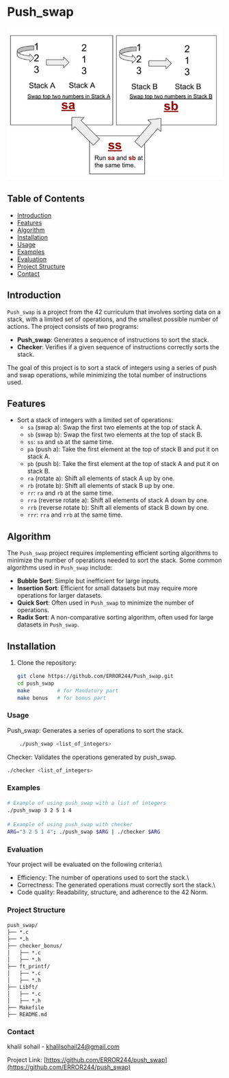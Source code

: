 # Push_swap

![Push_swap](./Push_swap)

## Table of Contents

- [Introduction](#introduction)
- [Features](#features)
- [Algorithm](#algorithm)
- [Installation](#installation)
- [Usage](#usage)
- [Examples](#examples)
- [Evaluation](#evaluation)
- [Project Structure](#project-structure)
- [Contact](#contact)

## Introduction

`Push_swap` is a project from the 42 curriculum that involves sorting data on a stack, with a limited set of operations, and the smallest possible number of actions. The project consists of two programs:

- **Push_swap**: Generates a sequence of instructions to sort the stack.
- **Checker**: Verifies if a given sequence of instructions correctly sorts the stack.

The goal of this project is to sort a stack of integers using a series of push and swap operations, while minimizing the total number of instructions used.

## Features

- Sort a stack of integers with a limited set of operations:
  - `sa` (swap a): Swap the first two elements at the top of stack A.
  - `sb` (swap b): Swap the first two elements at the top of stack B.
  - `ss`: `sa` and `sb` at the same time.
  - `pa` (push a): Take the first element at the top of stack B and put it on stack A.
  - `pb` (push b): Take the first element at the top of stack A and put it on stack B.
  - `ra` (rotate a): Shift all elements of stack A up by one.
  - `rb` (rotate b): Shift all elements of stack B up by one.
  - `rr`: `ra` and `rb` at the same time.
  - `rra` (reverse rotate a): Shift all elements of stack A down by one.
  - `rrb` (reverse rotate b): Shift all elements of stack B down by one.
  - `rrr`: `rra` and `rrb` at the same time.

## Algorithm

The `Push_swap` project requires implementing efficient sorting algorithms to minimize the number of operations needed to sort the stack. Some common algorithms used in `Push_swap` include:

- **Bubble Sort**: Simple but inefficient for large inputs.
- **Insertion Sort**: Efficient for small datasets but may require more operations for larger datasets.
- **Quick Sort**: Often used in `Push_swap` to minimize the number of operations.
- **Radix Sort**: A non-comparative sorting algorithm, often used for large datasets in `Push_swap`.

## Installation

1. Clone the repository:
   ```sh
   git clone https://github.com/ERROR244/Push_swap.git
   cd push_swap
   make         # for Mandatory part
   make bonus   # for bonus part
   ```

### Usage
Push_swap: Generates a series of operations to sort the stack.

```sh
    ./push_swap <list_of_integers>
```

Checker: Validates the operations generated by push_swap.

```sh
./checker <list_of_integers>
```
### Examples
```sh
# Example of using push_swap with a list of integers
./push_swap 3 2 5 1 4

# Example of using push_swap with checker
ARG="3 2 5 1 4"; ./push_swap $ARG | ./checker $ARG
```
### Evaluation
Your project will be evaluated on the following criteria:\
- Efficiency: The number of operations used to sort the stack.\
- Correctness: The generated operations must correctly sort the stack.\
- Code quality: Readability, structure, and adherence to the 42 Norm.

### Project Structure
```
push_swap/
├── *.c
├── *.h
├── checker_bonus/
│   ├── *.c
│   ├── *.h
├── ft_printf/
│   ├── *.c
│   ├── *.h
├── Libft/
│   ├── *.c
│   ├── *.h
├── Makefile
├── README.md
```

### Contact

khalil sohail - [khalilsohail24@gmail.com](khalilsohail24@gmail.com)

Project Link: [https://github.com/ERROR244/push_swap](https://github.com/ERROR244/push_swap)

